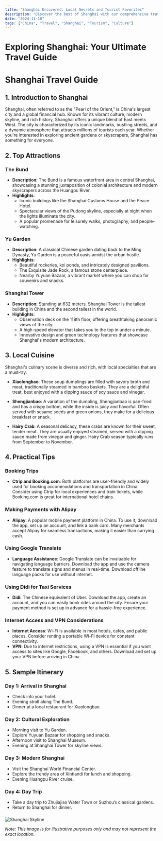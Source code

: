 ```yaml
---
title: "Shanghai Uncovered: Local Secrets and Tourist Favorites"
description: "Discover the best of Shanghai with our comprehensive travel guide. Explore top attractions, savor local cuisine, and get insider tips for an unforgettable Chinese adventure."
date: "2024-11-18"
tags: ["China", "Travel", "Shanghai", "Tourism", "Culture"]
---
```


# Exploring Shanghai: Your Ultimate Travel Guide

# Shanghai Travel Guide

## 1. Introduction to Shanghai
Shanghai, often referred to as the "Pearl of the Orient," is China's largest city and a global financial hub. Known for its vibrant culture, modern skyline, and rich history, Shanghai offers a unique blend of East meets West. The city is characterized by its iconic landmarks, bustling streets, and a dynamic atmosphere that attracts millions of tourists each year. Whether you're interested in exploring ancient gardens or skyscrapers, Shanghai has something for everyone.

## 2. Top Attractions

### The Bund
- **Description**: The Bund is a famous waterfront area in central Shanghai, showcasing a stunning juxtaposition of colonial architecture and modern skyscrapers across the Huangpu River. 
- **Highlights**:
  - Iconic buildings like the Shanghai Customs House and the Peace Hotel.
  - Spectacular views of the Pudong skyline, especially at night when the lights illuminate the city.
  - A popular promenade for leisurely walks, photography, and people-watching.

### Yu Garden
- **Description**: A classical Chinese garden dating back to the Ming Dynasty, Yu Garden is a peaceful oasis amidst the urban hustle.
- **Highlights**:
  - Beautiful rockeries, koi ponds, and intricately designed pavilions.
  - The Exquisite Jade Rock, a famous stone centerpiece.
  - Nearby Yuyuan Bazaar, a vibrant market where you can shop for souvenirs and snacks.

### Shanghai Tower
- **Description**: Standing at 632 meters, Shanghai Tower is the tallest building in China and the second tallest in the world.
- **Highlights**:
  - Observation deck on the 118th floor, offering breathtaking panoramic views of the city.
  - A high-speed elevator that takes you to the top in under a minute.
  - Innovative design and green technology features that showcase Shanghai's modern architecture.

## 3. Local Cuisine
Shanghai's culinary scene is diverse and rich, with local specialties that are a must-try.

- **Xiaolongbao**: These soup dumplings are filled with savory broth and meat, traditionally steamed in bamboo baskets. They are a delightful treat, best enjoyed with a dipping sauce of soy sauce and vinegar.

- **Shengjianbao**: A variation of the dumpling, Shengjianbao is pan-fried and has a crispy bottom, while the inside is juicy and flavorful. Often served with sesame seeds and green onions, they make for a delicious breakfast or snack.

- **Hairy Crab**: A seasonal delicacy, these crabs are known for their sweet, tender meat. They are usually enjoyed steamed, served with a dipping sauce made from vinegar and ginger. Hairy Crab season typically runs from September to November.

## 4. Practical Tips

### Booking Trips
- **Ctrip and Booking.com**: Both platforms are user-friendly and widely used for booking accommodations and transportation in China. Consider using Ctrip for local experiences and train tickets, while Booking.com is great for international hotel chains.

### Making Payments with Alipay
- **Alipay**: A popular mobile payment platform in China. To use it, download the app, set up an account, and link a bank card. Many merchants accept Alipay for seamless transactions, making it easier than carrying cash.

### Using Google Translate
- **Language Assistance**: Google Translate can be invaluable for navigating language barriers. Download the app and use the camera feature to translate signs and menus in real-time. Download offline language packs for use without internet.

### Using Didi for Taxi Services
- **Didi**: The Chinese equivalent of Uber. Download the app, create an account, and you can easily book rides around the city. Ensure your payment method is set up in advance for a hassle-free experience.

### Internet Access and VPN Considerations
- **Internet Access**: Wi-Fi is available in most hotels, cafes, and public places. Consider renting a portable Wi-Fi device for constant connectivity.
- **VPN**: Due to internet restrictions, using a VPN is essential if you want access to sites like Google, Facebook, and others. Download and set up your VPN before arriving in China.

## 5. Sample Itinerary

### Day 1: Arrival in Shanghai
- Check into your hotel.
- Evening stroll along The Bund.
- Dinner at a local restaurant for Xiaolongbao.

### Day 2: Cultural Exploration
- Morning visit to Yu Garden.
- Explore Yuyuan Bazaar for shopping and snacks.
- Afternoon visit to Shanghai Museum.
- Evening at Shanghai Tower for skyline views.

### Day 3: Modern Shanghai
- Visit the Shanghai World Financial Center.
- Explore the trendy area of Xintiandi for lunch and shopping.
- Evening Huangpu River cruise.

### Day 4: Day Trip
- Take a day trip to Zhujiajiao Water Town or Suzhou’s classical gardens.
- Return to Shanghai for dinner.

###

<img src="https://source.unsplash.com/1600x900/?Shanghai,cityscape" alt="Shanghai Skyline" loading="lazy">

*Note: This image is for illustrative purposes only and may not represent the exact location.*

